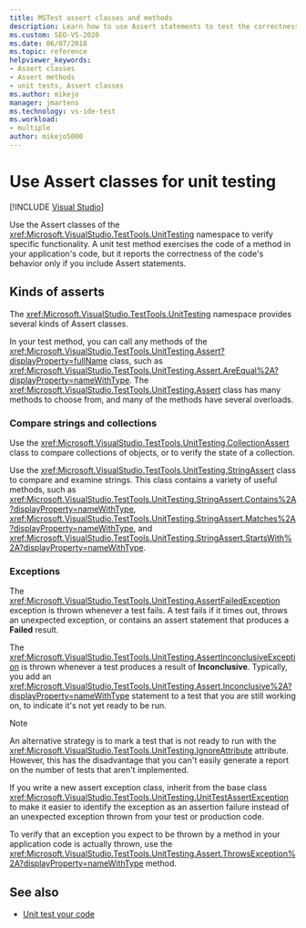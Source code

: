 ```yaml
---
title: MSTest assert classes and methods
description: Learn how to use Assert statements to test the correctness of your code behavior during a unit test of your application code.
ms.custom: SEO-VS-2020
ms.date: 06/07/2018
ms.topic: reference
helpviewer_keywords:
- Assert classes
- Assert methods
- unit tests, Assert classes
ms.author: mikejo
manager: jmartens
ms.technology: vs-ide-test
ms.workload:
- multiple
author: mikejo5000
---
```

# Use Assert classes for unit testing

 [!INCLUDE [Visual Studio](~/includes/applies-to-version/vs-windows-only.md)]

Use the Assert classes of the <xref:Microsoft.VisualStudio.TestTools.UnitTesting> namespace to verify specific functionality. A unit test method exercises the code of a method in your application's code, but it reports the correctness of the code's behavior only if you include Assert statements.

## Kinds of asserts

The <xref:Microsoft.VisualStudio.TestTools.UnitTesting> namespace provides several kinds of Assert classes.

In your test method, you can call any methods of the <xref:Microsoft.VisualStudio.TestTools.UnitTesting.Assert?displayProperty=fullName> class, such as <xref:Microsoft.VisualStudio.TestTools.UnitTesting.Assert.AreEqual%2A?displayProperty=nameWithType>. The <xref:Microsoft.VisualStudio.TestTools.UnitTesting.Assert> class has many methods to choose from, and many of the methods have several overloads.

### Compare strings and collections

Use the <xref:Microsoft.VisualStudio.TestTools.UnitTesting.CollectionAssert> class to compare collections of objects, or to verify the state of a collection.

Use the <xref:Microsoft.VisualStudio.TestTools.UnitTesting.StringAssert> class to compare and examine strings. This class contains a variety of useful methods, such as <xref:Microsoft.VisualStudio.TestTools.UnitTesting.StringAssert.Contains%2A?displayProperty=nameWithType>, <xref:Microsoft.VisualStudio.TestTools.UnitTesting.StringAssert.Matches%2A?displayProperty=nameWithType>, and <xref:Microsoft.VisualStudio.TestTools.UnitTesting.StringAssert.StartsWith%2A?displayProperty=nameWithType>.

### Exceptions

The <xref:Microsoft.VisualStudio.TestTools.UnitTesting.AssertFailedException> exception is thrown whenever a test fails. A test fails if it times out, throws an unexpected exception, or contains an assert statement that produces a **Failed** result.

The <xref:Microsoft.VisualStudio.TestTools.UnitTesting.AssertInconclusiveException> is thrown whenever a test produces a result of **Inconclusive**. Typically, you add an <xref:Microsoft.VisualStudio.TestTools.UnitTesting.Assert.Inconclusive%2A?displayProperty=nameWithType> statement to a test that you are still working on, to indicate it's not yet ready to be run.

> [!NOTE]
> An alternative strategy is to mark a test that is not ready to run with the <xref:Microsoft.VisualStudio.TestTools.UnitTesting.IgnoreAttribute> attribute. However, this has the disadvantage that you can't easily generate a report on the number of tests that aren't implemented.

If you write a new assert exception class, inherit from the base class <xref:Microsoft.VisualStudio.TestTools.UnitTesting.UnitTestAssertException> to make it easier to identify the exception as an assertion failure instead of an unexpected exception thrown from your test or production code.

To verify that an exception you expect to be thrown by a method in your application code is actually thrown, use the <xref:Microsoft.VisualStudio.TestTools.UnitTesting.Assert.ThrowsException%2A?displayProperty=nameWithType> method.

## See also

- [Unit test your code](../test/unit-test-your-code.md)
